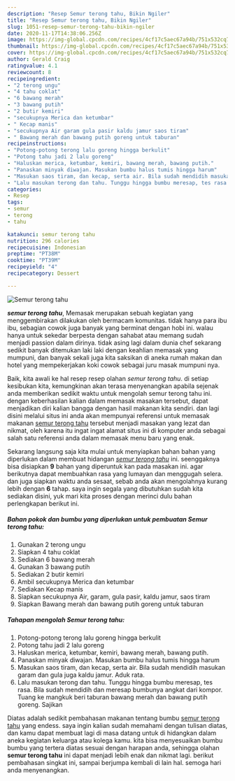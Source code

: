 ```yaml
---
description: "Resep Semur terong tahu, Bikin Ngiler"
title: "Resep Semur terong tahu, Bikin Ngiler"
slug: 1051-resep-semur-terong-tahu-bikin-ngiler
date: 2020-11-17T14:38:06.256Z
image: https://img-global.cpcdn.com/recipes/4cf17c5aec67a94b/751x532cq70/semur-terong-tahu-foto-resep-utama.jpg
thumbnail: https://img-global.cpcdn.com/recipes/4cf17c5aec67a94b/751x532cq70/semur-terong-tahu-foto-resep-utama.jpg
cover: https://img-global.cpcdn.com/recipes/4cf17c5aec67a94b/751x532cq70/semur-terong-tahu-foto-resep-utama.jpg
author: Gerald Craig
ratingvalue: 4.1
reviewcount: 8
recipeingredient:
- "2 terong ungu"
- "4 tahu coklat"
- "6 bawang merah"
- "3 bawang putih"
- "2 butir kemiri"
- "secukupnya Merica dan ketumbar"
- " Kecap manis"
- "secukupnya Air garam gula pasir kaldu jamur saos tiram"
- " Bawang merah dan bawang putih goreng untuk taburan"
recipeinstructions:
- "Potong-potong terong lalu goreng hingga berkulit"
- "Potong tahu jadi 2 lalu goreng"
- "Haluskan merica, ketumbar, kemiri, bawang merah, bawang putih."
- "Panaskan minyak diwajan. Masukan bumbu halus tumis hingga harum"
- "Masukan saos tiram, dan kecap, serta air. Bila sudah mendidih masukan garam dan gula juga kaldu jamur. Aduk rata."
- "Lalu masukan terong dan tahu. Tunggu hingga bumbu meresap, tes rasa. Bila sudah mendidih dan meresap bumbunya angkat dari kompor. Tuang ke mangkuk beri taburan bawang merah dan bawang putih goreng. Sajikan"
categories:
- Resep
tags:
- semur
- terong
- tahu

katakunci: semur terong tahu 
nutrition: 296 calories
recipecuisine: Indonesian
preptime: "PT38M"
cooktime: "PT39M"
recipeyield: "4"
recipecategory: Dessert

---
```



![Semur terong tahu](https://img-global.cpcdn.com/recipes/4cf17c5aec67a94b/751x532cq70/semur-terong-tahu-foto-resep-utama.jpg)

<b><i>semur terong tahu</i></b>, Memasak merupakan sebuah kegiatan yang menggembirakan dilakukan oleh bermacam komunitas. tidak hanya para ibu ibu, sebagian cowok juga banyak yang berminat dengan hobi ini. walau hanya untuk sekedar berpesta dengan sahabat atau memang sudah menjadi passion dalam dirinya. tidak asing lagi dalam dunia chef sekarang sedikit banyak ditemukan laki laki dengan keahlian memasak yang mumpuni, dan banyak sekali juga kita saksikan di aneka rumah makan dan hotel yang mempekerjakan koki cowok sebagai juru masak mumpuni nya.

Baik, kita awali ke hal resep resep olahan <i>semur terong tahu</i>. di setiap kesibukan kita, kemungkinan akan terasa menyenangkan apabila sejenak anda memberikan sedikit waktu untuk mengolah semur terong tahu ini. dengan keberhasilan kalian dalam memasak masakan tersebut, dapat menjadikan diri kalian bangga dengan hasil makanan kita sendiri. dan lagi disini melalui situs ini anda akan mempunyai referensi untuk memasak makanan <u>semur terong tahu</u> tersebut menjadi masakan yang lezat dan nikmat, oleh karena itu ingat ingat alamat situs ini di komputer anda sebagai salah satu referensi anda dalam memasak menu baru yang enak.




Sekarang langsung saja kita mulai untuk menyiapkan bahan bahan yang diperlukan dalam membuat hidangan <u><i>semur terong tahu</i></u> ini. seenggaknya bisa disiapkan <b>9</b> bahan yang diperuntuk kan pada masakan ini. agar berikutnya dapat membuahkan rasa yang lumayan dan menggugah selera. dan juga siapkan waktu anda sesaat, sebab anda akan mengolahnya kurang lebih dengan <b>6</b> tahap. saya ingin segala yang dibutuhkan sudah kita sediakan disini, yuk mari kita proses dengan merinci dulu bahan perlengkapan berikut ini.

<!--inarticleads1-->

##### Bahan pokok dan bumbu yang diperlukan untuk pembuatan Semur terong tahu:

1. Gunakan 2 terong ungu
1. Siapkan 4 tahu coklat
1. Sediakan 6 bawang merah
1. Gunakan 3 bawang putih
1. Sediakan 2 butir kemiri
1. Ambil secukupnya Merica dan ketumbar
1. Sediakan  Kecap manis
1. Siapkan secukupnya Air, garam, gula pasir, kaldu jamur, saos tiram
1. Siapkan  Bawang merah dan bawang putih goreng untuk taburan




<!--inarticleads2-->

##### Tahapan mengolah Semur terong tahu:

1. Potong-potong terong lalu goreng hingga berkulit
1. Potong tahu jadi 2 lalu goreng
1. Haluskan merica, ketumbar, kemiri, bawang merah, bawang putih.
1. Panaskan minyak diwajan. Masukan bumbu halus tumis hingga harum
1. Masukan saos tiram, dan kecap, serta air. Bila sudah mendidih masukan garam dan gula juga kaldu jamur. Aduk rata.
1. Lalu masukan terong dan tahu. Tunggu hingga bumbu meresap, tes rasa. Bila sudah mendidih dan meresap bumbunya angkat dari kompor. Tuang ke mangkuk beri taburan bawang merah dan bawang putih goreng. Sajikan




Diatas adalah sedikit pembahasan makanan tentang bumbu <u>semur terong tahu</u> yang endess. saya ingin kalian sudah memahami dengan tulisan diatas, dan kamu dapat membuat lagi di masa datang untuk di hidangkan dalam aneka kegiatan keluarga atau kolega kamu. kita bisa menyesuaikan bumbu bumbu yang tertera diatas sesuai dengan harapan anda, sehingga olahan <b>semur terong tahu</b> ini dapat menjadi lebih enak dan nikmat lagi. berikut pembahasan singkat ini, sampai berjumpa kembali di lain hal. semoga hari anda menyenangkan.
